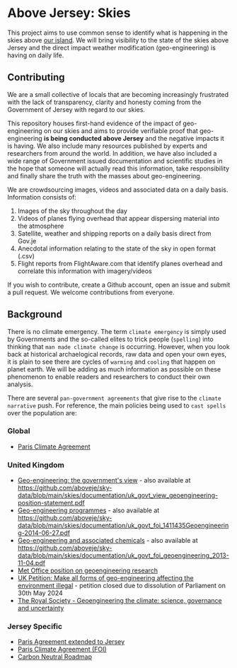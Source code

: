 # Above Jersey: Skies

This project aims to use common sense to identify what is happening in the skies above [our island](https://en.wikipedia.org/wiki/Jersey).
We will bring visibility to the state of the skies above Jersey and the direct impact weather modification (geo-engineering) is having on daily life.

## Contributing

We are a small collective of locals that are becoming increasingly frustrated with the lack of transparency, clarity and honesty coming from the Government of Jersey with regard to our skies.

This repository houses first-hand evidence of the impact of geo-engineering on our skies and aims to provide verifiable proof that geo-engineering **is being conducted above Jersey** and the negative impacts it is having. We also include many resources published by experts and researchers from around the world. In addition, we have also included a wide range of Government issued documentation and scientific studies in the hope that someone will actually read this information, take responsibility and finally share the truth with the masses about geo-engineering.

We are crowdsourcing images, videos and associated data on a daily basis. Information consists of:

1. Images of the sky throughout the day
2. Videos of planes flying overhead that appear dispersing material into the atmosphere
3. Satellite, weather and shipping reports on a daily basis direct from Gov.je
4. Anecdotal information relating to the state of the sky in open format (.csv)
5. Flight reports from FlightAware.com that identify planes overhead and correlate this information with imagery/videos

If you wish to contribute, create a Github account, open an issue and submit a pull request. We welcome contributions from everyone.

## Background

There is no climate emergency. The term `climate emergency` is simply used by Governments and the so-called elites to trick people (`spelling`) into thinking that `man made climate change` is occurring. However, when you look back at historical archaelogical records, raw data and open your own eyes, it is plain to see there are cycles of `warming` and `cooling` that happen on planet earth. We will be adding as much information as possible on these phenomenon to enable readers and researchers to conduct their own analysis.

There are several `pan-government agreements` that give rise to the `climate narrative` push. For reference, the main policies being used to `cast spells` over the population are:

### Global

- [Paris Climate Agreement](https://unfccc.int/process-and-meetings/the-paris-agreement)

### United Kingdom

- [Geo-engineering: the government's view](https://www.gov.uk/government/publications/geo-engineering-research-the-government-s-view) - also available at https://github.com/aboveje/sky-data/blob/main/skies/documentation/uk_govt_view_geoengineering-position-statement.pdf
- [Geo-engineering programmes](https://www.gov.uk/government/publications/geo-engineering-programmes) - also available at https://github.com/aboveje/sky-data/blob/main/skies/documentation/uk_govt_foi_1411435Geoengineering-2014-06-27.pdf
- [Geo-engineering and associated chemicals](https://www.gov.uk/government/publications/geo-engineering-and-associated-chemicals) - also available at https://github.com/aboveje/sky-data/blob/main/skies/documentation/uk_govt_foi_geoengineering_2013-11-04.pdf
- [Met Office position on geoengineering research ](https://www.metoffice.gov.uk/research/climate/earth-system-science/met-office-position-on-geoengineering-research)
- [UK Petition: Make all forms of geo-engineering affecting the environment illegal](https://petition.parliament.uk/petitions/660726) - petition closed due to dissolution of Parliament on 30th May 2024
- [The Royal Society - Geoengineering the climate: science, governance and uncertainty](https://royalsociety.org/news-resources/publications/2009/geoengineering-climate/)

### Jersey Specific

- [Paris Agreement extended to Jersey](https://www.gov.je/news/2022/pages/parisagreement.aspx)
- [Paris Climate Agreement (FOI)](https://www.gov.je/government/freedomofinformation/pages/foi.aspx?ReportID=5709)
- [Carbon Neutral Roadmap](https://www.gov.je/Government/Pages/StatesReports.aspx?ReportID=5530)

